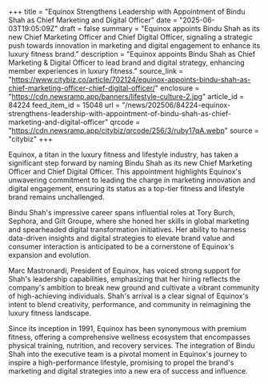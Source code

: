 +++
title = "Equinox Strengthens Leadership with Appointment of Bindu Shah as Chief Marketing and Digital Officer"
date = "2025-06-03T19:05:09Z"
draft = false
summary = "Equinox appoints Bindu Shah as its new Chief Marketing Officer and Chief Digital Officer, signaling a strategic push towards innovation in marketing and digital engagement to enhance its luxury fitness brand."
description = "Equinox appoints Bindu Shah as Chief Marketing & Digital Officer to lead brand and digital strategy, enhancing member experiences in luxury fitness."
source_link = "https://www.citybiz.co/article/702124/equinox-appoints-bindu-shah-as-chief-marketing-officer-chief-digital-officer/"
enclosure = "https://cdn.newsramp.app/banners/lifestyle-culture-2.jpg"
article_id = 84224
feed_item_id = 15048
url = "/news/202506/84224-equinox-strengthens-leadership-with-appointment-of-bindu-shah-as-chief-marketing-and-digital-officer"
qrcode = "https://cdn.newsramp.app/citybiz/qrcode/256/3/ruby17qA.webp"
source = "citybiz"
+++

<p>Equinox, a titan in the luxury fitness and lifestyle industry, has taken a significant step forward by naming Bindu Shah as its new Chief Marketing Officer and Chief Digital Officer. This appointment highlights Equinox's unwavering commitment to leading the charge in marketing innovation and digital engagement, ensuring its status as a top-tier fitness and lifestyle brand remains unchallenged.</p><p>Bindu Shah's impressive career spans influential roles at Tory Burch, Sephora, and Gilt Groupe, where she honed her skills in global marketing and spearheaded digital transformation initiatives. Her ability to harness data-driven insights and digital strategies to elevate brand value and consumer interaction is anticipated to be a cornerstone of Equinox's expansion and evolution.</p><p>Marc Mastronardi, President of Equinox, has voiced strong support for Shah's leadership capabilities, emphasizing that her hiring reflects the company's ambition to break new ground and cultivate a vibrant community of high-achieving individuals. Shah's arrival is a clear signal of Equinox's intent to blend creativity, performance, and community in reimagining the luxury fitness landscape.</p><p>Since its inception in 1991, Equinox has been synonymous with premium fitness, offering a comprehensive wellness ecosystem that encompasses physical training, nutrition, and recovery services. The integration of Bindu Shah into the executive team is a pivotal moment in Equinox's journey to inspire a high-performance lifestyle, promising to propel the brand's marketing and digital strategies into a new era of success and influence.</p>